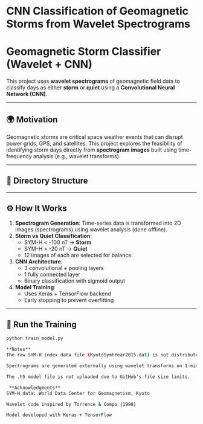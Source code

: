 # CNN Classification of Geomagnetic Storms from Wavelet Spectrograms
# Geomagnetic Storm Classifier (Wavelet + CNN)

This project uses **wavelet spectrograms** of geomagnetic field data to classify days as either **storm** or **quiet** using a **Convolutional Neural Network (CNN)**.

---

## 🌍 Motivation

Geomagnetic storms are critical space weather events that can disrupt power grids, GPS, and satellites. This project explores the feasibility of identifying storm days directly from **spectrogram images** built using time-frequency analysis (e.g., wavelet transforms).

---

## 📁 Directory Structure


---

## ⚙️ How It Works

1. **Spectrogram Generation**: Time-series data is transformed into 2D images (spectrograms) using wavelet analysis (done offline).
2. **Storm vs Quiet Classification**:
   - SYM-H < -100 nT → **Storm**
   - SYM-H > -20 nT → **Quiet**
   - 12 images of each are selected for balance.
3. **CNN Architecture**:
   - 3 convolutional + pooling layers
   - 1 fully connected layer
   - Binary classification with sigmoid output
4. **Model Training**:
   - Uses Keras + TensorFlow backend
   - Early stopping to prevent overfitting

---

## 🧪 Run the Training

```bash
python train_model.py

**Notes**
The raw SYM-H index data file (KyotoSymhYear2015.dat) is not distributed with this repo. You can download it for free from the Kyoto World Data Center.

Spectrograms are generated externally using wavelet transforms on 1-minute resolution SYM-H data.

The .h5 model file is not uploaded due to GitHub’s file size limits.

 **Acknowledgments**
SYM-H data: World Data Center for Geomagnetism, Kyoto

Wavelet code inspired by Torrence & Compo (1998)

Model developed with Keras + TensorFlow

